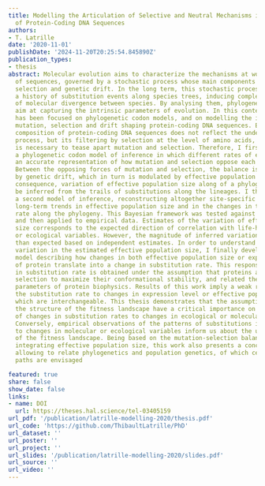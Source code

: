 ```yaml
---
title: Modelling the Articulation of Selective and Neutral Mechanisms in the Evolution
  of Protein-Coding DNA Sequences
authors:
- T. Latrille
date: '2020-11-01'
publishDate: '2024-11-20T20:25:54.845890Z'
publication_types:
- thesis
abstract: Molecular evolution aims to characterize the mechanisms at work in the evolution
  of sequences, governed by a stochastic process whose main components are mutation,
  selection and genetic drift. In the long term, this stochastic process results in
  a history of substitution events along species trees, inducing complex patterns
  of molecular divergence between species. By analysing them, phylogenetic codon models
  aim at capturing the intrinsic parameters of evolution. In this context, this thesis
  has been focused on phylogenetic codon models, and on modelling the interplay between
  mutation, selection and drift shaping protein-coding DNA sequences. Because the
  composition of protein-coding DNA sequences does not reflect the underlying mutational
  process, but its filtering by selection at the level of amino acids, a careful modelling
  is necessary to tease apart mutation and selection. Therefore, I first developed
  a phylogenetic codon model of inference in which different rates of evolution give
  an accurate representation of how mutation and selection oppose each other at equilibrium.
  Between the opposing forces of mutation and selection, the balance is arbitrated
  by genetic drift, which in turn is modulated by effective population size. As a
  consequence, variation of effective population size along of a phylogeny can theoretically
  be inferred from the trails of substitutions along the lineages. I thus developed
  a second model of inference, reconstructing altogether site-specific fitness landscape,
  long-term trends in effective population size and in the changes in the mutation
  rate along the phylogeny. This Bayesian framework was tested against simulated data
  and then applied to empirical data. Estimates of the variation of effective population
  size corresponds to the expected direction of correlation with life-history traits
  or ecological variables. However, the magnitude of inferred variation is narrower
  than expected based on independent estimates. In order to understand this narrow
  variation in the estimated effective population size, I finally developed a theoretical
  model describing how changes in both effective population size or expression level
  of protein translate into a change in substitution rate. This response of the change
  in substitution rate is obtained under the assumption that proteins are under directional
  selection to maximize their conformational stability, and related the molecular
  parameters of protein biophysics. Results of this work imply a weak response of
  the substitution rate to changes in expression level or effective population size,
  which are interchangeable. This thesis demonstrates that the assumptions made on
  the structure of the fitness landscape have a critical importance on the sensitivity
  of changes in substitution rates to changes in ecological or molecular variables.
  Conversely, empirical observations of the patterns of substitutions in response
  to changes in molecular or ecological variables inform us about the underlying structure
  of the fitness landscape. Being based on the mutation-selection balance and by explicitly
  integrating effective population size, this work also presents a conceptual framework
  allowing to relate phylogenetics and population genetics, of which certain unification
  paths are envisaged

featured: true
share: false
show_date: false
links:
- name: DOI
  url: https://theses.hal.science/tel-03405159
url_pdf: '/publication/latrille-modelling-2020/thesis.pdf'
url_code: 'https://github.com/ThibaultLatrille/PhD'
url_dataset: ''
url_poster: ''
url_project: ''
url_slides: '/publication/latrille-modelling-2020/slides.pdf'
url_source: ''
url_video: ''
---
```

